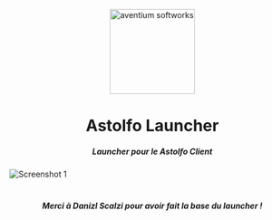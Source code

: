 <p align="center"><img src="https://cdn.discordapp.com/attachments/689921239791566851/992386507757338624/Illustration_sans_titre.png" width="150px" height="150px" alt="aventium softworks"></p>

<h1 align="center">Astolfo Launcher</h1>

<em><h5 align="center">Launcher pour le Astolfo Client</h5></em>

![Screenshot 1](https://cdn.discordapp.com/attachments/988177143492141119/992412605253697606/banniere.png)

<h1 align="center"></h1>

<em><h5 align="center">Merci à Danizl Scalzi pour avoir fait la base du launcher !</h5></em>
